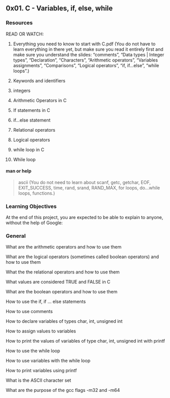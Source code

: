 ## 0x01. C - Variables, if, else, while

### Resources

READ OR WATCH:

1.  Everything you need to know to start with C.pdf (You do not have to learn everything in there yet, but make sure you read it entirely first and make sure you understand the slides: “comments”, “Data types | Integer types”, “Declaration”, “Characters”, “Arithmetic operators”, “Variables assignments”, “Comparisons”, “Logical operators”, “if, if…else”, “while loops”.)

2. Keywords and identifiers

3. integers

4. Arithmetic Operators in C

5. If statements in C

6. if…else statement

7. Relational operators

8. Logical operators

9. while loop in C

10. While loop

#### man or help 
> ascii (You do not need to learn about scanf, getc, getchar, EOF, EXIT_SUCCESS, time, rand, srand, RAND_MAX, for loops, do...while loops, functions.)


### Learning Objectives

At the end of this project, you are expected to be able to explain to anyone, without the help of Google:



### General

What are the arithmetic operators and how to use them

What are the logical operators (sometimes called boolean operators) and how to use them

What the the relational operators and how to use them

What values are considered TRUE and FALSE in C

What are the boolean operators and how to use them

How to use the if, if ... else statements

How to use comments

How to declare variables of types char, int, unsigned int

How to assign values to variables

How to print the values of variables of type char, int, unsigned int with printf

How to use the while loop

How to use variables with the while loop

How to print variables using printf

What is the ASCII character set

What are the purpose of the gcc flags -m32 and -m64
